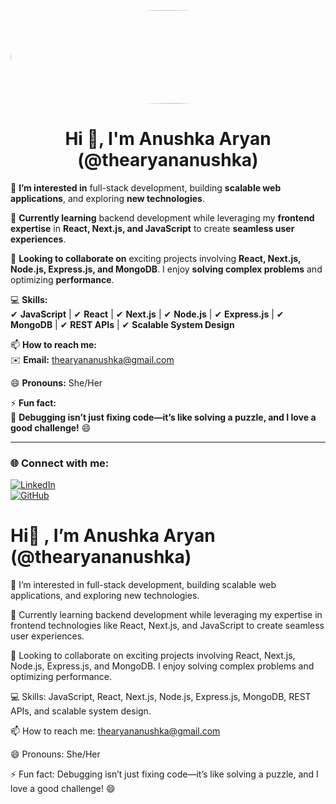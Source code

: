 <!-- Add your profile image -->
<p align="center">
  <img src="https://your-profile-image-url.com" width="1200" height="150" style="border-radius: 50%;">
</p>

<h1 align="center">Hi 👋, I'm Anushka Aryan (@thearyananushka)</h1>

👀 **I’m interested in** full-stack development, building **scalable web applications**, and exploring **new technologies**.  

🌱 **Currently learning** backend development while leveraging my **frontend expertise** in **React, Next.js, and JavaScript** to create **seamless user experiences**.  

💞️ **Looking to collaborate on** exciting projects involving **React, Next.js, Node.js, Express.js, and MongoDB**. I enjoy **solving complex problems** and optimizing **performance**.  

💻 **Skills:**  
✔ **JavaScript** | ✔ **React** | ✔ **Next.js** | ✔ **Node.js** | ✔ **Express.js** | ✔ **MongoDB** | ✔ **REST APIs** | ✔ **Scalable System Design**  

📫 **How to reach me:**  
✉️ **Email:** [thearyananushka@gmail.com](mailto:thearyananushka@gmail.com)  

😄 **Pronouns:** She/Her  

⚡ **Fun fact:**  
🧩 **Debugging isn’t just fixing code—it’s like solving a puzzle, and I love a good challenge!** 😄  

---

### **🌐 Connect with me:**
[![LinkedIn](https://img.shields.io/badge/LinkedIn-blue?style=for-the-badge&logo=linkedin)](https://linkedin.com/in/yourprofile)  
[![GitHub](https://img.shields.io/badge/GitHub-black?style=for-the-badge&logo=github)](https://github.com/thearyananushka)  


 
 
 
 
 
 
 <h1>Hi👋 , I’m Anushka Aryan (@thearyananushka)</h1>

👀 I’m interested in full-stack development, building scalable web applications, and exploring new technologies.

🌱 Currently learning backend development while leveraging my expertise in frontend technologies like React, Next.js, and JavaScript to create seamless user experiences.

💞️ Looking to collaborate on exciting projects involving React, Next.js, Node.js, Express.js, and MongoDB. I enjoy solving complex problems and optimizing performance.

💻 Skills: JavaScript, React, Next.js, Node.js, Express.js, MongoDB, REST APIs, and scalable system design.

📫 How to reach me: thearyananushka@gmail.com

😄 Pronouns: She/Her

⚡ Fun fact: Debugging isn’t just fixing code—it’s like solving a puzzle, and I love a good challenge! 😄

<!---
thearyananushka/thearyananushka is a ✨ special ✨ repository because its `README.md` (this file) appears on your GitHub profile.
You can click the Preview link to take a look at your changes.
--->
